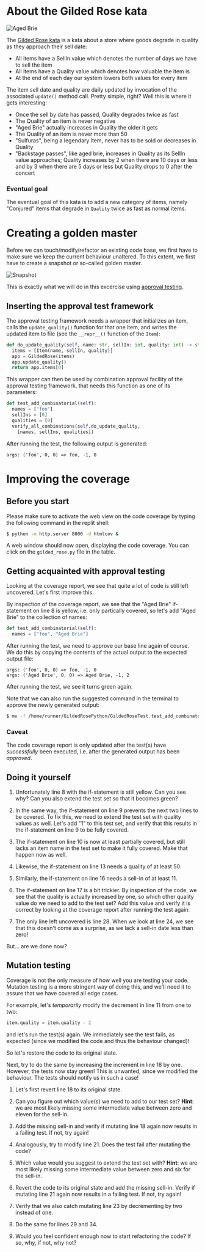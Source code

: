 # About the Gilded Rose kata

![Aged Brie](./assets/aged-brie.png)

The [Gilded Rose kata](https://github.com/emilybache/GildedRose-Refactoring-Kata) is a kata about a store where goods degrade in quality as they approach their sell date:

- All items have a SellIn value which denotes the number of days we have to sell the item
- All items have a Quality value which denotes how valuable the item is
- At the end of each day our system lowers both values for every item

The item sell date and quality are daily updated by invocation of the associated `update()` method call.
Pretty simple, right? Well this is where it gets interesting:

- Once the sell by date has passed, Quality degrades twice as fast
- The Quality of an item is never negative
- "Aged Brie" actually increases in Quality the older it gets
- The Quality of an item is never more than 50
- "Sulfuras", being a legendary item, never has to be sold or decreases in Quality
- "Backstage passes", like aged brie, increases in Quality as its SellIn value approaches;
Quality increases by 2 when there are 10 days or less and by 3 when there are 5 days or less but
Quality drops to 0 after the concert

### Eventual goal

The eventual goal of this kata is to add a new category of items, namely "Conjured" items that degrade in `Quality` twice as fast as normal items.

# Creating a golden master

Before we can touch/modify/refactor an existing code base, we first have to make sure we keep the current behaviour unaltered. To this extent, we first have to create a snapshot or so-called golden master.

![Snapshot](./assets/snapshot.png)

This is exactly what we will do in this excercise using [approval testing](https://approvaltests.com/).

## Inserting the approval test framework

The approval testing framework needs a wrapper that initializes an item, calls the `update_quality()` function for that one item, and writes the updated item to file (see the `__repr__()` function of the `Item`):

```python
def do_update_quality(self, name: str, sellIn: int, quality: int) -> str:
  items = [Item(name, sellIn, quality)]
  app = GildedRose(items)
  app.update_quality()
  return app.items[0]
```

This wrapper can then be used by combination approval facility of the approval testing framework, that needs this function as one of its parameters:

```python
def test_add_combinatorial(self):
  names = ["foo"]
  sellIns = [0]
  qualities = [0]
  verify_all_combinations(self.do_update_quality,
    [names, sellIns, qualities])
```

After running the test, the following output is generated:

```
args: ('foo', 0, 0) => foo, -1, 0
```

# Improving the coverage

## Before you start

Please make sure to activate the web view on the code coverage by typing the following command in the replit shell:

```bash
$ python -m http.server 8000 -d htmlcov &
```

A web window should now open, displaying the code coverage. You can click on the `gilded_rose.py` file in the table.

## Getting acquainted with approval testing

Looking at the coverage report, we see that quite a lot of code is still left uncovered. Let's first improve this.

By inspection of the coverage report, we see that the "Aged Brie" if-statement on line 8 is yellow, i.e. only partically covered, so let's add "Aged Brie" to the collection of names:

```python
def test_add_combinatorial(self):
  names = ["foo", "Aged Brie"]
```

After running the test, we need to approve our base line again of course. We do this by copying the contents of the actual output to the expected output file:

```
args: ('foo', 0, 0) => foo, -1, 0
args: ('Aged Brie', 0, 0) => Aged Brie, -1, 2
```

After running the test, we see it turns green again.

Note that we can also run the suggested command in the terminal to approve the newly generated output:

```bash
$ mv -f /home/runner/GildedRosePython/GildedRoseTest.test_add_combinatorial.received.txt /home/runner/GildedRosePython/GildedRoseTest.test_add_combinatorial.approved.txt
```

### Caveat

The code coverage report is only updated after the test(s) have _successfully_ been executed, i.e. after the generated output has been _approved_. 

## Doing it yourself

1. Unfortunately line 8 with the if-statement is still yellow. Can you see why? Can you also extend the test set so that it becomes green?


2. In the same way, the if-statement on line 9 prevents the next two lines to be covered. To fix this, we need to extend the test set with quality values as well. Let's add "1" to this test set, and verify that this results in the if-statement on line 9 to be fully covered. 

3. The if-statement on line 10 is now at least partially covered, but still lacks an item name in the test set to make it fully covered. Make that happen now as well.

4. Likewise, the if-statement on line 13 needs a quality of at least 50. 

5. Similarly, the if-statement on line 16 needs a sell-in of at least 11.

6. The if-statement on line 17 is a bit trickier. By inspection of the code, we see that the quality is actually increased by one, so which other quality value do we need to add to the test set? Add this value and verify it is correct by looking at the coverage report after running the test again.

7. The only line left uncovered is line 28. When we look at line 24, we see that this doesn't come as a surprise, as we lack a sell-in date less than zero!

But... are we done now?

## Mutation testing

Coverage is not the only measure of how well you are testing your code. Mutation testing is a more stringent way of doing this, and we'll need it to assure that we have covered all edge cases.

For example, let's _temporarily_ modify the decrement in line 11 from one to two:

```python
item.quality = item.quality - 2
```

and let's run the test(s) again. We immediately see the test fails, as expected (since we modified the code and thus the behaviour changed)!

So let's restore the code to its original state. 

Next, try to do the same by increasing the increment in line 18 by one. However, the tests now stay green! This is unwanted, since we modified the behaviour. The tests should notify us in such a case!

1. Let's first revert line 18 to its original state.

2. Can you figure out which value(s) we need to add to our test set? **Hint**: we are most likely missing some intermediate value between zero and eleven for the sell-in.

3. Add the missing sell-in and verify if mutating line 18 again now results in a failing test. If not, try again!

4. Analogously, try to modify line 21. Does the test fail after mutating the code?

5. Which value would you suggest to extend the test set with? **Hint**: we are most likely missing some intermediate value between zero and six for the sell-in.

6. Revert the code to its original state and add the missing sell-in. Verify if mutating line 21 again now results in a failing test. If not, try again!

7. Verify that we also catch mutating line 23 by decrementing by two instead of one.

8. Do the same for lines 29 and 34.

9. Would you feel confident enough now to start refactoring the code? If so, why, if not, why not?
